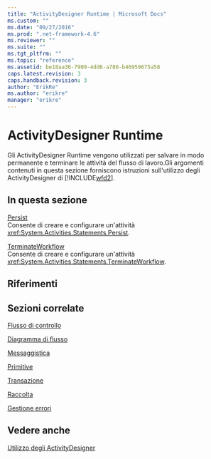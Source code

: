 ```yaml
---
title: "ActivityDesigner Runtime | Microsoft Docs"
ms.custom: ""
ms.date: "09/27/2016"
ms.prod: ".net-framework-4.6"
ms.reviewer: ""
ms.suite: ""
ms.tgt_pltfrm: ""
ms.topic: "reference"
ms.assetid: be18aa36-7909-4dd6-a786-b46959675a58
caps.latest.revision: 3
caps.handback.revision: 3
author: "ErikRe"
ms.author: "erikre"
manager: "erikre"
---
```

# ActivityDesigner Runtime
Gli ActivityDesigner Runtime vengono utilizzati per salvare in modo permanente e terminare le attività del flusso di lavoro.Gli argomenti contenuti in questa sezione forniscono istruzioni sull'utilizzo degli ActivityDesigner di [!INCLUDE[wfd2](../workflow-designer/includes/wfd2_md.md)].  
  
## In questa sezione  
 [Persist](../workflow-designer/persist-activity-designer.md)  
 Consente di creare e configurare un'attività <xref:System.Activities.Statements.Persist>.  
  
 [TerminateWorkflow](../workflow-designer/terminateworkflow-activity-designer.md)  
 Consente di creare e configurare un'attività <xref:System.Activities.Statements.TerminateWorkflow>.  
  
## Riferimenti  
  
## Sezioni correlate  
 [Flusso di controllo](../workflow-designer/control-flow-activity-designers.md)  
  
 [Diagramma di flusso](../workflow-designer/flowchart-activity-designers.md)  
  
 [Messaggistica](../workflow-designer/messaging-activity-designers.md)  
  
 [Primitive](../workflow-designer/primitives-activity-designers.md)  
  
 [Transazione](../workflow-designer/transaction-activity-designers.md)  
  
 [Raccolta](../workflow-designer/collection-activity-designers.md)  
  
 [Gestione errori](../workflow-designer/error-handling-activity-designers.md)  
  
## Vedere anche  
 [Utilizzo degli ActivityDesigner](../workflow-designer/using-the-activity-designers.md)